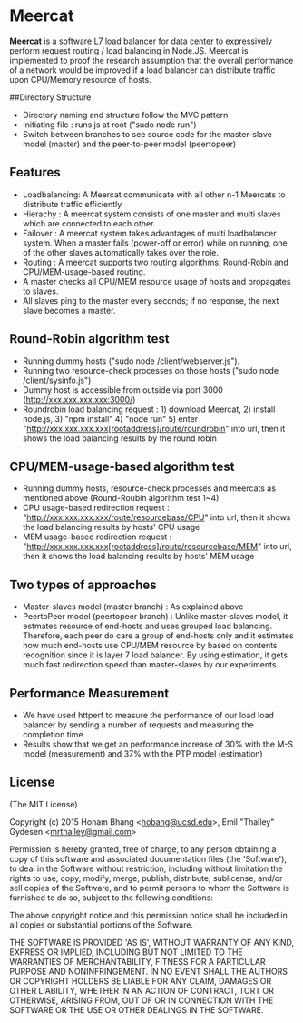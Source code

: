 # Meercat

**Meercat** is a software L7 load balancer for data center to expressively perform request
routing / load balancing in Node.JS.  Meercat is implemented to proof the research assumption that the overall performance of a network would be improved if a load balancer can distribute traffic upon CPU/Memory resource of hosts.

##Directory Structure
- Directory naming and structure follow the MVC pattern 
- Initiating file : runs.js at root ("sudo node run")
- Switch between branches to see source code for the master-slave model (master) and the peer-to-peer model (peertopeer)

## Features
- Loadbalancing: A Meercat communicate with all other n-1 Meercats to distribute traffic efficiently
- Hierachy : A meercat system consists of one master and multi slaves which are connected to each other. 
- Failover : A meercat system takes advantages of multi loadbalancer system. When a master fails (power-off or error) while on running, one of the other slaves automatically takes over the role. 
- Routing : A meercat supports two routing algorithms; Round-Robin and CPU/MEM-usage-based routing. 
- A master checks all CPU/MEM resource usage of hosts and propagates to slaves. 
- All slaves ping to the master every seconds; if no response, the next slave becomes a master.

## Round-Robin algorithm test
- Running dummy hosts ("sudo node /client/webserver.js").
- Running two resource-check processes on those hosts ("sudo node /client/sysinfo.js")
- Dummy host is accessible from outside via port 3000 (http://xxx.xxx.xxx.xxx:3000/)
- Roundrobin load balancing request : 1) download Meercat, 2) install node.js, 3) "npm install" 4) "node run" 5) enter "http://xxx.xxx.xxx.xxx[rootaddress]/route/roundrobin" into url, then it shows the load balancing results by the round robin

## CPU/MEM-usage-based algorithm test
- Running dummy hosts, resource-check processes and meercats as mentioned above (Round-Roubin algorithm test 1~4)
- CPU usage-based redirection request : "http://xxx.xxx.xxx.xxx/route/resourcebase/CPU" into url, then it shows the load balancing results by hosts' CPU usage
- MEM usage-based redirection request : "http://xxx.xxx.xxx.xxx[rootaddress]/route/resourcebase/MEM" into url, then it shows the load balancing results by hosts' MEM usage

## Two types of approaches
- Master-slaves model (master branch) : As explained above
- PeertoPeer model (peertopeer branch) : Unlike master-slaves model, it estmates resource of end-hosts and uses grouped load balancing. Therefore, each peer do care a group of end-hosts only and it estimates how much end-hosts use CPU/MEM resource by based on contents recognition since it is layer 7 load balancer. By using estimation, it gets much fast redirection speed than master-slaves by our experiments.


## Performance Measurement
- We have used httperf to measure the performance of our load load balancer by sending a number of requests and measuring the completion time
- Results show that we get an performance increase of 30% with the M-S model (measurement) and 37% with the PTP model (estimation)

## License 

(The MIT License)

Copyright (c) 2015 Honam Bhang &lt;hobang@ucsd.edu&gt;, Emil "Thalley" Gydesen &lt;mrthalley@gmail.com&gt;

Permission is hereby granted, free of charge, to any person obtaining
a copy of this software and associated documentation files (the
'Software'), to deal in the Software without restriction, including
without limitation the rights to use, copy, modify, merge, publish,
distribute, sublicense, and/or sell copies of the Software, and to
permit persons to whom the Software is furnished to do so, subject to
the following conditions:

The above copyright notice and this permission notice shall be
included in all copies or substantial portions of the Software.

THE SOFTWARE IS PROVIDED 'AS IS', WITHOUT WARRANTY OF ANY KIND,
EXPRESS OR IMPLIED, INCLUDING BUT NOT LIMITED TO THE WARRANTIES OF
MERCHANTABILITY, FITNESS FOR A PARTICULAR PURPOSE AND NONINFRINGEMENT.
IN NO EVENT SHALL THE AUTHORS OR COPYRIGHT HOLDERS BE LIABLE FOR ANY
CLAIM, DAMAGES OR OTHER LIABILITY, WHETHER IN AN ACTION OF CONTRACT,
TORT OR OTHERWISE, ARISING FROM, OUT OF OR IN CONNECTION WITH THE
SOFTWARE OR THE USE OR OTHER DEALINGS IN THE SOFTWARE.
